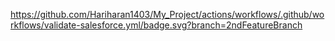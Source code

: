 https://github.com/Hariharan1403/My_Project/actions/workflows/.github/workflows/validate-salesforce.yml/badge.svg?branch=2ndFeatureBranch
